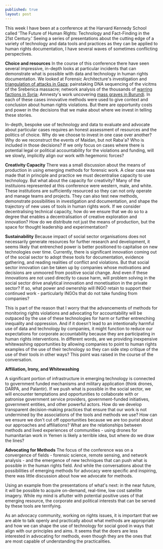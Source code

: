 ```yaml
---
published: true
layout: post
---
```

This week I have been at a conference at the Harvard Kennedy School called 'The Future of Human RIghts: Technology and Fact-Finding in the 21st Century.' Seeing a series of presentations about the cutting edge of a variety of technology and data tools and practices as they can be applied to human rights documentation, I have several waves of sometimes conflicting perspectives.

**Choice and resources**
In the course of this conference there have seen several impressive, in-depth looks at particular incidents that can demonstrate what is possible with data and technology in human rights documentation. We looked at Forensic Architecture's investigation and [triangulation of attacks in Gaza](http://www.forensic-architecture.org/case/rafah-black-friday/); painstaking DNA sequencing of the vicitms of the Srebenica massacre; network analysis of the thousands of [warring factions in Syria](https://d3svb6mundity5.cloudfront.net/dashboard/index.html); Amnesty's work uncovering [mass graves in Burundi](http://foreignpolicy.com/2016/01/28/satellite-images-point-finger-at-burundian-forces-in-mass-killing/). In each of these cases innovative methods were used to give context and conclusion about human rights violations. But there are opportunity costs and power in the decisions that we make about where we invest in telling these stories. 

In-depth, bespoke use of technology and data to evaluate and advocate about particular cases requires an honest assessment of resources and the politics of choice. Why do we choose to invest in one case over another? Why do we reconstruct the events of Maidan, but not Raba'a? Who is included in those decisions? If we only focus on cases where there is potential legal or political accountability for the violations and funding, will we slowly, implicitly align our work with hegemonic forces?

**Creativity Capacity**
There was a small discussion about the means of production in using emerging methods for forensic work. A clear case was made that in principle and practice we must decentralise capacity to use technology. But what about the capacity for creativity? Many of the instituions represented at this conference were western, male, and white. These institutions are sufficiently resourced so they can not only operate and manage teams and projects. They can also test new methods, demonstrate possibilities in investigation and documentation, and shape the trajectory of new uses of tools in human rights work. If we consider decentralising technical capacity, how do we ensure that we do so to a degree that enables a decentralisation of creative exploration and innovation? How do we distribute not just the means of production, but the space for thought leadership and experimentation?

**Sustainability**
Because impact of social sector organisations does not necessarily generate resources for further research and development, it seems likely that entrenched power is better positioned to capitalise on new technologies over time. Currently, there is significant innovation coming out of the social sector to adopt these tools for documentation, evidence gathering, and reading realities of conflict and violations. But that social sector innovation can be taken up by companies whose motivations and decisions are unmoored from positive social change. And even if these innovations are not used directly to cause harm, will problem solving in the social sector drive analytical innovation and monetisation in the private sector? If so, what power and ownership will INGO retain to support their continued work - particularly INGOs that do not take funding from companies?

This is part of the reason that I worry that the advancements of methods for monitoring rights violations and advocating for accountability will be outpaced by the use of these technologies for harm or further entrenching inequality and oppression. And if it doesn't lead to an intentionally harmful use of data and technology by companies, it might function to reduce our expectations for corporate accountability because they are participating in human rights interventions. In different words, are we providing inexpensive whitewashing opportunities by allowing companies to point to human rights examples of the use of their technology so they can side step critique of the use of their tools in other ways? This point was raised in the course of the conversation.

**Affiliation, Irony, and Whitewashing**

A significant portion of infrastructure in emerging technology is connected to government funded mechanisms and military application (think drones, DARPA, and Palantir). If we push what is possible in the social sector, we will encounter temptations and opportunities to collaborate with or patronise government service providers, government-funded initiatives, government entities, and other powerful actors. How do we develop transparent decision-making practices that ensure that our work is not undermined by the associations of the tools and methods we use? How can we ensure we don't cut off opportunities because we are too purist about our approaches and affiliations? What are the relationships between methods and lived experiences of communities - using drones for humanitarian work in Yemen is likely a terrible idea, but where do we draw the lines?

**Advocating for Methods**
The focus of the conference was on a convergence of fields - forensic science, remote sensing, and network analysis - and the emergence of new techniques that can push what is possible in the human rights field. And while the conversations about the possibilities of emerging methods for advocacy were specific and inspiring, there was little discussion about how we advocate for methods.  

Using an example from the presentations of what's next: in the near future, it will be possible to acquire on-demand, real-time, low cost satellite imagery. While my mind is aflutter with potential positive uses of that emerging resource, the corporate and political interests that can be served by these tools are terrifying. 

As an advocacy community, working on rights issues, it is important that we are able to talk openly and practically about what methods are appropriate and how we can shape the use of technology for social good in ways that align with our principles and aims. It seems that the doers are less interested in advocating for methods, even though they are the ones that are most capable of understanding the practicalities.
